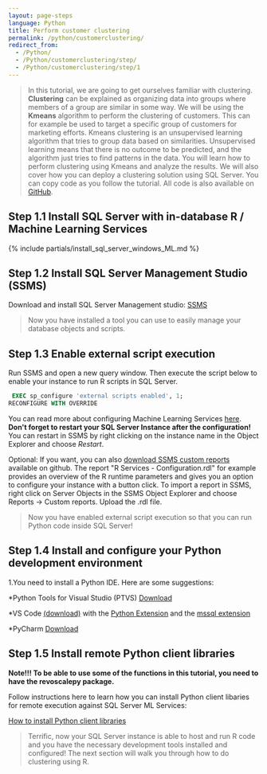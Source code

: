 ```yaml
---
layout: page-steps
language: Python
title: Perform customer clustering 
permalink: /python/customerclustering/
redirect_from:
  - /Python/
  - /Python/customerclustering/step/
  - /Python/customerclustering/step/1
---
```



> In this tutorial, we are going to get ourselves familiar with clustering. **Clustering** can be explained as organizing data into groups where members of a group are similar in some way.
We will be using the **Kmeans** algorithm to perform the clustering of customers. This can for example be used to target a specific group of customers for marketing efforts. 
Kmeans clustering is an unsupervised learning algorithm that tries to group data based on similarities. Unsupervised learning means that there is no outcome to be predicted, and the algorithm just tries to find patterns in the data.
You will learn how to perform clustering using Kmeans and analyze the results. We will also cover how you can deploy a clustering solution using SQL Server.
You can copy code as you follow the tutorial. All code is also available on [GitHub](https://github.com/Microsoft/sql-server-samples/tree/master/samples/features/machine-learning-services/python/getting-started).


## Step 1.1 Install SQL Server with in-database R / Machine Learning Services
{% include partials/install_sql_server_windows_ML.md %}

## Step 1.2 Install SQL Server Management Studio (SSMS)
Download and install SQL Server Management studio: [SSMS](https://msdn.microsoft.com/en-us/library/mt238290.aspx)

>Now you have installed a tool you can use to easily manage your database objects and scripts.


## Step 1.3 Enable external script execution              
Run SSMS and open a new query window. Then execute the script below to enable your instance to run R scripts in SQL Server.

```sql
 EXEC sp_configure 'external scripts enabled', 1;
RECONFIGURE WITH OVERRIDE
```
You can read more about configuring Machine Learning Services [here](https://docs.microsoft.com/en-us/sql/advanced-analytics/r-services/set-up-sql-server-r-services-in-database).
**Don't forget to restart your SQL Server Instance after the configuration!** You can restart in SSMS by right clicking on the instance name in the Object Explorer and choose *Restart*.
 
Optional: If you want, you can also [download SSMS custom reports](https://github.com/Microsoft/sql-server-samples/blob/master/samples/features/r-services/ssms-custom-reports/R%20Services%20-%20Configuration.rdl) available on github. 
The report "R Services - Configuration.rdl" for example provides an overview of the R runtime parameters and gives you an option to configure your instance with a button click.
To import a report in SSMS, right click on Server Objects in the SSMS Object Explorer and choose Reports -> Custom reports. Upload the .rdl file.

>Now you have enabled external script execution so that you can run Python code inside SQL Server!

## Step 1.4 Install and configure your Python development environment   
1.You need to install a Python IDE. Here are some suggestions:

*Python Tools for Visual Studio (PTVS) [Download](https://microsoft.github.io/PTVS)

*VS Code [(download)](https://code.visualstudio.com/download) with the [Python Extension](https://marketplace.visualstudio.com/items?itemName=ms-python.python) and the [mssql extension](https://marketplace.visualstudio.com/items?itemName=ms-mssql.mssql)

*PyCharm [Download](https://www.jetbrains.com/pycharm/)


## Step 1.5 Install remote Python client libraries

**Note!!! To be able to use some of the functions in this tutorial, you need to have the revoscalepy package.**

Follow instructions here to learn how you can install Python client libaries for remote execution against SQL Server ML Services:

[How to install Python client libraries](]https://docs.microsoft.com/en-us/machine-learning-server/install/python-libraries-interpreter)


> Terrific, now your SQL Server instance is able to host and run R code and you have the necessary development tools installed and configured! The next section will walk you through how to do clustering using R.
    
